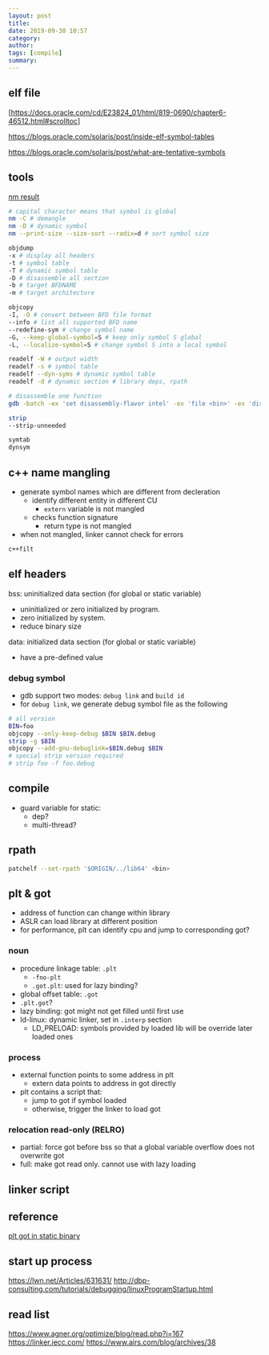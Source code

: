 ```yaml
---
layout: post
title: 
date: 2019-09-30 10:57
category: 
author: 
tags: [compile]
summary: 
---
```


## elf file

[https://docs.oracle.com/cd/E23824_01/html/819-0690/chapter6-46512.html#scrolltoc]

https://blogs.oracle.com/solaris/post/inside-elf-symbol-tables

https://blogs.oracle.com/solaris/post/what-are-tentative-symbols

## tools

[nm result](https://sourceware.org/binutils/docs/binutils/nm.html)

```bash
# capital character means that symbol is global
nm -C # demangle
nm -D # dynamic symbol
nm --print-size --size-sort --radix=d # sort symbol size
```

```bash
objdump
-x # display all headers
-t # symbol table
-T # dynamic symbol table
-D # disassemble all section
-b # target BFDNAME
-m # target architecture
```

```bash
objcopy
-I, -O # convert between BFD file format
--info # list all supported BFD name
--redefine-sym # change symbol name
-G, --keep-global-symbol=S # keep only symbol S global
-L, --localize-symbol=S # change symbol S into a local symbol
```

```bash
readelf -W # output width
readelf -s # symbol table
readelf --dyn-syms # dynamic symbol table
readelf -d # dynamic section # library deps, rpath
```

```bash
# disassemble one function
gdb -batch -ex 'set disassembly-flavor intel' -ex 'file <bin>' -ex 'disassemble <func>'
```

```bash
strip
--strip-unneeded

symtab
dynsym
```

## c++ name mangling

* generate symbol names which are different from decleration
  * identify different entity in different CU
    * `extern` variable is not mangled
  * checks function signature
    * return type is not mangled
* when not mangled, linker cannot check for errors

```bash
c++filt
```

## elf headers

bss: uninitialized data section (for global or static variable)

* uninitialized or zero initialized by program.
* zero initialized by system.
* reduce binary size

data: initialized data section (for global or static variable)

* have a pre-defined value

### debug symbol

* gdb support two modes: `debug link` and `build id`
* for `debug link`, we generate debug symbol file as the following

```bash
# all version
BIN=foo
objcopy --only-keep-debug $BIN $BIN.debug
strip -g $BIN
objcopy --add-gnu-debuglink=$BIN.debug $BIN
# special strip version required
# strip foo -f foo.debug
```

## compile

* guard variable for static:
  * dep?
  * multi-thread?

## rpath

```bash
patchelf --set-rpath '$ORIGIN/../lib64' <bin>
```

## plt & got

* address of function can change within library
* ASLR can load library at different position
* for performance, plt can identify cpu and jump to corresponding got?

### noun

* procedure linkage table: `.plt`
  * `-fno-plt`
  * `.got.plt`: used for lazy binding?
* global offset table: `.got`
* `.plt.got`?
* lazy binding: got might not get filled until first use
* ld-linux: dynamic linker, set in `.interp` section
  * LD_PRELOAD: symbols provided by loaded lib will be override later loaded ones

### process

* external function points to some address in plt
  * extern data points to address in got directly
* plt contains a script that:
  * jump to got if symbol loaded
  * otherwise, trigger the linker to load got

### relocation read-only (RELRO)

* partial: force got before bss so that a global variable overflow does not overwrite got
* full: make got read only. cannot use with lazy loading

## linker script

## reference

[plt got in static binary](https://reverseengineering.stackexchange.com/questions/2172/why-are-got-and-plt-still-present-in-linux-static-stripped-binaries)

## start up process

https://lwn.net/Articles/631631/
http://dbp-consulting.com/tutorials/debugging/linuxProgramStartup.html

## read list

https://www.agner.org/optimize/blog/read.php?i=167
https://linker.iecc.com/
https://www.airs.com/blog/archives/38

